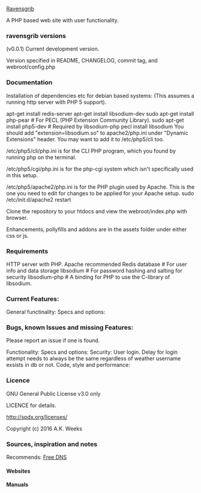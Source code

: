 [Ravensgrib](https://www.ravensgrib.com)

A PHP based web site with user functionality.



### ravensgrib versions
(v0.0.1) Current development version.

Version specified in README, CHANGELOG, commit tag, and webroot/config.php



### Documentation

Installation of dependencies etc for debian based systems:
(This assumes a running http server with PHP 5 support).

apt-get install redis-server
apt-get install libsodium-dev
sudo apt-get install php-pear # For PECL (PHP Extension Community Library).
sudo apt-get install php5-dev # Required by libsodium-php
pecl install libsodium
You should add "extension=libsodium.so" to apache2/php.ini under "Dynamic Extensions" header. You may want to add it to /etc/php5/cli too.

/etc/php5/cli/php.ini is for the CLI PHP program, which you found by running php on the terminal.

/etc/php5/cgi/php.ini is for the php-cgi system which isn't specifically used in this setup.

/etc/php5/apache2/php.ini is for the PHP plugin used by Apache. This is the one you need to edit for changes to be applied for your Apache setup.
sudo /etc/init.d/apache2 restart


Clone the repository to your htdocs and view the webroot/index.php with browser.

Enhancements, pollyfills and addons are in the assets folder under either css or js.



### Requirements
HTTP server with PHP. Apache recommended
Redis database	# For user info and data storage
libsodium # For password hashing and salting for security
libsodium-php # A binding for PHP to use the C-library of libsodium.



### Current Features:
General functinality:
Specs and options:



### Bugs, known Issues and missing Features:

Please report an issue if one is found.

Functionality:
Specs and options:
Security:
	User login. Delay for login attempt needs to always be the same regardless of weather username exsists in db or not.
Code, style and performance:



### Licence

GNU General Public License v3.0 only

LICENCE for details.

http://spdx.org/licenses/

Copyright (c) 2016 A.K. Weeks



### Sources, inspiration and notes

Recommends: [Free DNS](https://freedns.afraid.org/)

#### Websites


#### Manuals
